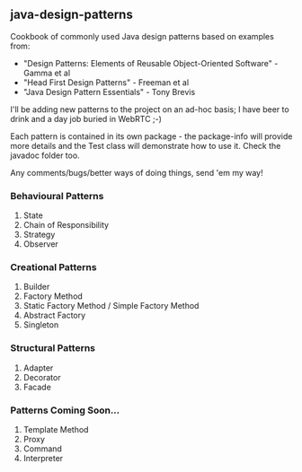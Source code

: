 ## java-design-patterns

Cookbook of commonly used Java design patterns based on examples from: 

* "Design Patterns: Elements of Reusable Object-Oriented Software" - Gamma et al
* "Head First Design Patterns" - Freeman et al
* "Java Design Pattern Essentials" - Tony Brevis

I'll be adding new patterns to the project on an ad-hoc basis; I have beer to drink and a day job buried in WebRTC ;-)

Each pattern is contained in its own package - the package-info will provide more details and the Test class 
will demonstrate how to use it. Check the javadoc folder too.

Any comments/bugs/better ways of doing things, send 'em my way!

### Behavioural Patterns

1. State
2. Chain of Responsibility
3. Strategy
4. Observer

### Creational Patterns

1. Builder
2. Factory Method
3. Static Factory Method / Simple Factory Method
4. Abstract Factory
5. Singleton

### Structural Patterns

1. Adapter
2. Decorator
3. Facade

### Patterns Coming Soon...

1. Template Method
2. Proxy
3. Command
4. Interpreter